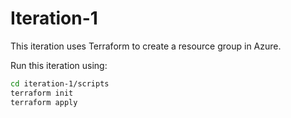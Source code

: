 # Iteration-1

This iteration uses Terraform to create a resource group in Azure.

Run this iteration using:

```bash
cd iteration-1/scripts
terraform init
terraform apply
```